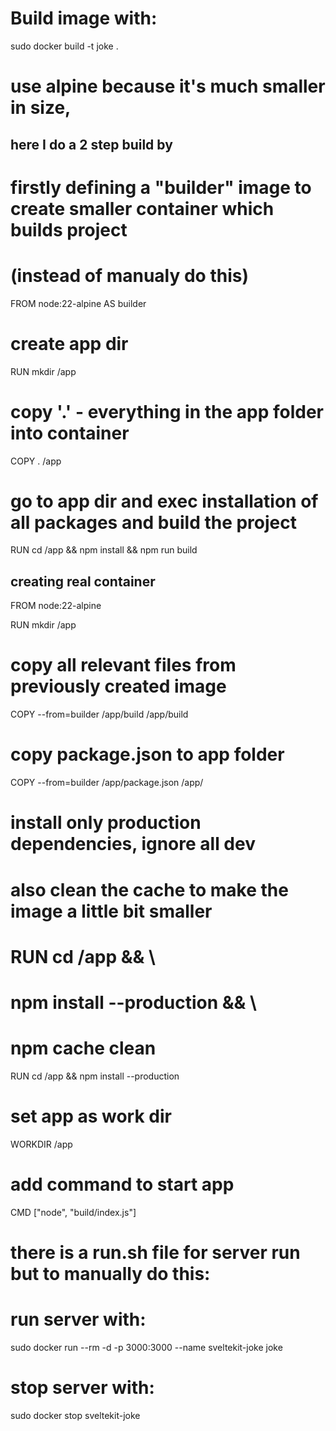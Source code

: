 # Build image with: 

sudo docker build -t joke . 


# use alpine because it's much smaller in size, 

## here I do a 2 step build by 
# firstly defining a "builder" image to create smaller container which builds project 
# (instead of manualy do this)  
FROM node:22-alpine AS builder

# create app dir
RUN mkdir /app

# copy '.' - everything in the app folder into container
COPY . /app

# go to app dir and exec installation of all packages and build the project
RUN cd /app && npm install && npm run build 


## creating real container

FROM node:22-alpine

RUN mkdir /app

# copy all relevant files from previously created image
COPY --from=builder /app/build /app/build
# copy package.json to app folder
COPY --from=builder /app/package.json /app/

# install only production dependencies, ignore all dev
# also clean the cache to make the image a little bit smaller
# RUN cd /app && \ 
#   npm install --production && \
#   npm cache clean

RUN cd /app && npm install --production

# set app as work dir
WORKDIR /app

# add command to start app
CMD ["node", "build/index.js"]


# there is a run.sh file for server run but to manually do this: 

# run server with: 

sudo docker run --rm -d -p 3000:3000 --name sveltekit-joke joke

# stop server with:

sudo docker stop sveltekit-joke
